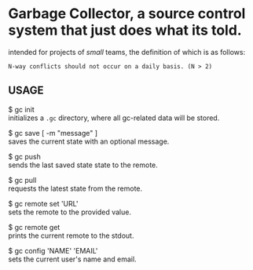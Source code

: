 # Garbage Collector, a source control system that just does what its told.

intended for projects of _small_ teams, the definition of which is as follows:

    N-way conflicts should not occur on a daily basis. (N > 2)

## USAGE

$ gc init  
    initializes a `.gc` directory, where all gc-related data will be stored.

$ gc save \[ -m "message" ]  
    saves the current state with an optional message.

$ gc push  
    sends the last saved state state to the remote.

$ gc pull  
    requests the latest state from the remote.

$ gc remote set 'URL'  
    sets the remote to the provided value.

$ gc remote get  
    prints the current remote to the stdout.

$ gc config 'NAME' 'EMAIL'  
    sets the current user's name and email.
